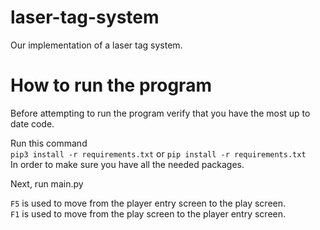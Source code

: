 # laser-tag-system
Our implementation of a laser tag system.
# How to run the program
Before attempting to run the program verify that you have the most up to date 
code.

Run this command<br>`pip3 install -r requirements.txt` or `pip install -r requirements.txt`<br>In order to make sure you have all the needed packages.

Next, run main.py

`F5` is used to move from the player entry screen to the play screen.<br>
`F1` is used to move from the play screen to the player entry screen.<br>